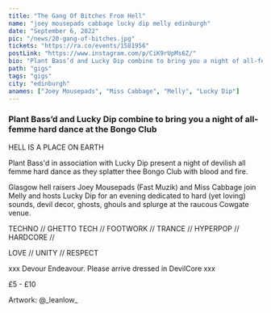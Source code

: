 ```yaml
---
title: "The Gang Of Bitches From Hell"
name: "joey mousepads cabbage lucky dip melly edinburgh"
date: "September 6, 2022"
pic: "/news/20-gang-of-bitches.jpg"
tickets: "https://ra.co/events/1581956"
postLink: "https://www.instagram.com/p/CiK9rUpMs6Z/"
bio: "Plant Bass’d and Lucky Dip combine to bring you a night of all-femme hard dance at the Bongo Club"
path: "gigs"
tags: "gigs"
city: "edinburgh"
anames: ["Joey Mousepads", "Miss Cabbage", "Melly", "Lucky Dip"]
---
```


### Plant Bass’d and Lucky Dip combine to bring you a night of all-femme hard dance at the Bongo Club

HELL IS A PLACE ON EARTH

Plant Bass'd in association with Lucky Dip present a night of devilish all femme hard dance as they splatter thee Bongo Club with blood and fire.

Glasgow hell raisers Joey Mousepads (Fast Muzik) and Miss Cabbage join Melly and hosts Lucky Dip for an evening dedicated to hard (yet loving) sounds, devil decor, ghosts, ghouls and splurge at the raucous Cowgate venue.

TECHNO // GHETTO TECH // FOOTWORK // TRANCE // HYPERPOP // HARDCORE //

LOVE // UNITY // RESPECT

xxx Devour Endeavour. Please arrive dressed in DevilCore xxx

£5 - £10

Artwork: @\_leanlow\_
